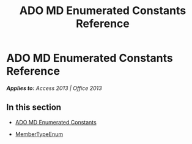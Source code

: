 ﻿---
title: ADO MD Enumerated Constants Reference
TOCTitle: ADO MD Enumerated Constants
ms:assetid: aca3f484-e3f2-4c7a-a286-d6c25adc3128
ms:mtpsurl: https://msdn.microsoft.com/en-us/library/JJ249805(v=office.15)
ms:contentKeyID: 48547017
ms.date: 09/18/2015
mtps_version: v=office.15
---

# ADO MD Enumerated Constants Reference


_**Applies to:** Access 2013 | Office 2013_

## In this section

  - [ADO MD Enumerated Constants](ado-md-enumerated-constants.md)

  - [MemberTypeEnum](membertypeenum.md)

